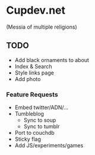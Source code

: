 # Cupdev.net
(Messia of multiple religions)

## TODO

* Add black ornaments to about
* Index & Search
* Style links page
* Add photo

### Feature Requests

* Embed twitter/ADN/...
* Tumbleblog
    * Sync to soup
    * Sync to tumblr
* Port to couchdb
* Sticky flag
* Add JS/experiments/games
